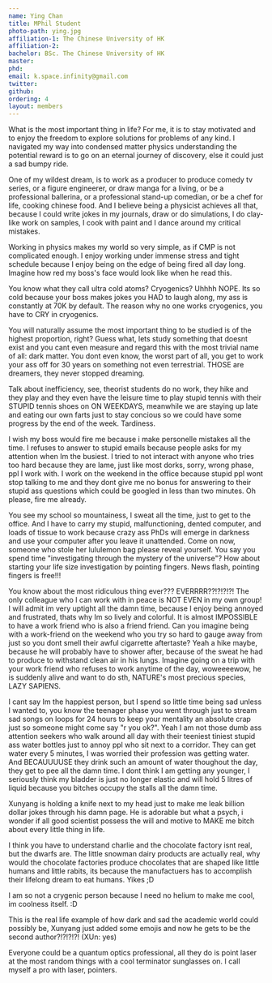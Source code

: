 ```yaml
---
name: Ying Chan
title: MPhil Student
photo-path: ying.jpg
affiliation-1: The Chinese University of HK
affiliation-2: 
bachelor: BSc. The Chinese University of HK
master:
phd:
email: k.space.infinity@gmail.com
twitter: 
github: 
ordering: 4
layout: members
---
```

What is the most important thing in life? For me, it is to stay motivated and to enjoy the freedom to explore solutions for problems of any kind. I navigated my way into condensed matter physics understanding the potential reward is to go on an eternal journey of discovery, else it could just a sad bumpy ride. 

One of my wildest dream, is to work as a producer to produce comedy tv series, or a figure engineerer, or draw manga for a living, or be a professional ballerina, or a professional stand-up comedian, or be a chef for life, cooking chinese food. And I believe being a physicist achieves all that, because I could write jokes in my journals, draw or do simulations, I do clay-like work on samples, I cook with paint and I dance around my critical mistakes. 

Working in physics makes my world so very simple, as if CMP is not complicated enough. I enjoy working under immense stress and tight schedule because I enjoy being on the edge of being fired all day long. Imagine how red my boss's face would look like when he read this.

You know what they call ultra cold atoms? Cryogenics? Uhhhh NOPE. Its so cold because your boss makes jokes you HAD to laugh along, my ass is constantly at 70K by default. The reason why no one works cryogenics, you have to CRY in cryogenics.

You will naturally assume the most important thing to be studied is of the highest proportion, right? Guess what, lets study something that doesnt exist and you cant even measure and regard this with the most trivial name of all: dark matter. You dont even know, the worst part of all, you get to work your ass off for 30 years on something not even terrestrial. THOSE are dreamers, they never stopped dreaming.

Talk about inefficiency, see, theorist students do no work, they hike and they play and they even have the leisure time to play stupid tennis with their STUPID tennis shoes on ON WEEKDAYS, meanwhile we are staying up late and eating our own farts just to stay concious so we could have some progress by the end of the week. Tardiness.

I wish my boss would fire me because i make personelle mistakes all the time. I refuses to answer to stupid emails because people asks for my attention when Im the busiest. I tried to not interact with anyone who tries too hard because they are lame, just like most dorks, sorry, wrong phase, ppl I work with. I work on the weekend in the office because stupid ppl wont stop talking to me and they dont give me no bonus for answering to their stupid ass questions which could be googled in less than two minutes. Oh please, fire me already.

You see my school so mountainess, I sweat all the time, just to get to the office. And I have to carry my stupid, malfunctioning, dented computer, and loads of tissue to work because crazy ass PhDs will emerge in darkness and use your computer after you leave it unattended. Come on now, someone who stole her lululemon bag please reveal yourself. You say you spend time "investigating through the mystery of the universe"? How about starting your life size investigation by pointing fingers. News flash, pointing fingers is free!!!

You know about the most ridiculous thing ever??? EVERRRR??!?!?!?! The only colleague who I can work with in peace is NOT EVEN in my own group! I will admit im very uptight all the damn time, because I enjoy being annoyed and frustrated, thats why Im so lively and colorful. It is almost IMPOSSIBLE to have a work friend who is also a friend friend. Can you imagine being with a work-friend on the weekend who you try so hard to gauge away from just so you dont smell their awful cigarrette aftertaste? Yeah a hike maybe, because he will probably have to shower after, because of the sweat he had to produce to withstand clean air in his lungs. Imagine going on a trip with your work friend who refuses to work anytime of the day, woweeeewow, he is suddenly alive and want to do sth, NATURE's most precious species, LAZY SAPIENS.

I cant say Im the happiest person, but I spend so little time being sad unless I wanted to, you know the teenager phase you went through just to stream sad songs on loops for 24 hours to keep your mentality an absolute crap just so someone might come say "r you ok?". Yeah I am not those dumb ass attention seekers who walk around all day with their teeniest tiniest stupid ass water bottles just to annoy ppl who sit next to a corridor. They can get water every 5 minutes, I was worried their profession was getting water. And BECAUUUUSE they drink such an amount of water thoughout the day, they get to pee all the damn time. I dont think I am getting any younger, I seriously think my bladder is just no longer elastic and will hold 5 litres of liquid because you bitches occupy the stalls all the damn time.

Xunyang is holding a knife next to my head just to make me leak billion dollar jokes through his damn page. He is adorable but what a psych, i wonder if all good scientist possess the will and motive to MAKE me bitch about every little thing in life.

I think you have to understand charlie and the chocolate factory isnt real, but the dwarfs are. The little snowman dairy products are actually real, why would the chocolate factories produce chocolates that are shaped like little humans and little rabits, its because the manufactuers has to accomplish their lifelong dream to eat humans. Yikes ;D

I am so not a crygenic person because I need no helium to make me cool, im coolness itself.  :D

This is the real life example of how dark and sad the academic world could possibly be, Xunyang just added some emojis and now he gets to be the second author?!?!?!?! (XUn: yes) 

Everyone could be a quantum optics professional, all they do is point laser at the most random things with a cool terminator sunglasses on. I call myself a pro with laser, pointers.